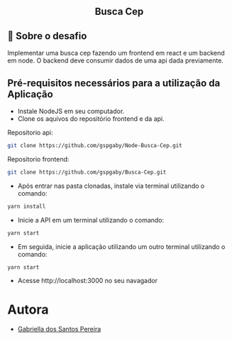 <h2 align="center">
  Busca Cep
</h2>

## 🚀 Sobre o desafio

Implementar uma busca cep fazendo um frontend em react e um backend em node. O backend deve consumir dados de uma api dada previamente.

## Pré-requisitos necessários para a utilização da Aplicação

- Instale NodeJS em seu computador.
- Clone os aquivos do repositório frontend e da api.

Repositorio api:

```sh
git clone https://github.com/gspgaby/Node-Busca-Cep.git
```

Repositorio frontend:

```sh
git clone https://github.com/gspgaby/Busca-Cep.git
```

- Após entrar nas pasta clonadas, instale via terminal utilizando o comando:

```sh
yarn install
```

- Inicie a API em um terminal utilizando o comando:

```sh
yarn start
```

- Em seguida, inicie a aplicação utilizando um outro terminal utilizando o comando:

```sh
yarn start
```

- Acesse http://localhost:3000 no seu navagador

# Autora

- [Gabriella dos Santos Pereira](https://github.com/gspgaby)
